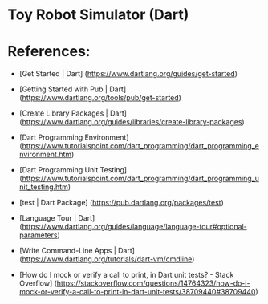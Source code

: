 # Toy Robot Simulator (Dart)

# References:
- [Get Started \| Dart]
  (https://www.dartlang.org/guides/get-started)

- [Getting Started with Pub \| Dart]
  (https://www.dartlang.org/tools/pub/get-started)

- [Create Library Packages \| Dart]
  (https://www.dartlang.org/guides/libraries/create-library-packages)

- [Dart Programming Environment]
  (https://www.tutorialspoint.com/dart_programming/dart_programming_environment.htm)

- [Dart Programming Unit Testing]
  (https://www.tutorialspoint.com/dart_programming/dart_programming_unit_testing.htm)

- [test \| Dart Package]
  (https://pub.dartlang.org/packages/test)

- [Language Tour \| Dart]
  (https://www.dartlang.org/guides/language/language-tour#optional-parameters)

- [Write Command\-Line Apps \| Dart]
  (https://www.dartlang.org/tutorials/dart-vm/cmdline)

- [How do I mock or verify a call to print, in Dart unit tests? \- Stack Overflow]
  (https://stackoverflow.com/questions/14764323/how-do-i-mock-or-verify-a-call-to-print-in-dart-unit-tests/38709440#38709440)
